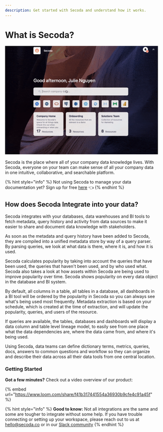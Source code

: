 ```yaml
---
description: Get started with Secoda and understand how it works.
---
```


# What is Secoda?

![](<.gitbook/assets/ezgif.com-gif-maker (19) (1) (1).gif>)

Secoda is the place where all of your company data knowledge lives. With Secoda, everyone on your team can make sense of all your company data in one intuitive, collaborative, and searchable platform.

{% hint style="info" %}
Not using Secoda to manage your data documentation yet? Sign up for free [here](http://app.secoda.co/) 👈
{% endhint %}

## How does Secoda Integrate into your data?

Secoda integrates with your databases, data warehouses and BI tools to fetch metadata, query history and activity from data sources to make it easier to share and document data knowledge with stakeholders.

As soon as the metadata and query history have been added to Secoda, they are compiled into a unified metadata store by way of a query parser. By parsing queries, we look at what data is there, where it is, and how it is used.

Secoda calculates popularity by taking into account the queries that have been used, the queries that haven't been used, and by who used what. Secoda also takes a look at how assets within Secoda are being used to improve popularity over time. Secoda shows popularity on every data object in the database and BI system.

By default, all columns in a table, all tables in a database, all dashboards in a BI tool will be ordered by the popularity in Secoda so you can always see what's being used most frequently. Metadata extraction is based on your schedule, which is created at the time of extraction, and will update the popularity, queries, and users of the resource.

If queries are available, the tables, databases and dashboards will display a data column and table level lineage model, to easily see from one place what the data dependencies are, where the data came from, and where it's being used.

Using Secoda, data teams can define dictionary terms, metrics, queries, docs, answers to common questions and workflow so they can organize and describe their data across all their data tools from one central location.

### Getting Started

**Got a few minutes?** Check out a video overview of our product:

{% embed url="https://www.loom.com/share/f41b317441554a36930b9cfe4c91a45f" %}

{% hint style="info" %}
**Good to know:** Not all integrations are the same and some are tougher to integrate without some help. If you have trouble connecting or setting up your workspace, please reach out to us at hello@secoda.co or in our [Slack community](https://join.slack.com/t/secodacommunity/shared\_invite/zt-mhnu278g-FktKZmZ51SDQtlu3NRAxqg)
{% endhint %}
